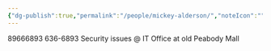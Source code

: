 ```yaml
---
{"dg-publish":true,"permalink":"/people/mickey-alderson/","noteIcon":"","created":"2025-07-07T14:23:46.347-05:00"}
---
```


89666893
636-6893
Security issues @ IT
Office at old Peabody Mall

